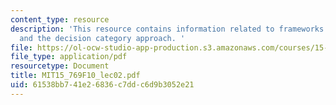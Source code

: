 ```yaml
---
content_type: resource
description: 'This resource contains information related to frameworks for strategy
  and the decision category approach. '
file: https://ol-ocw-studio-app-production.s3.amazonaws.com/courses/15-769-operations-strategy-fall-2010/61538bb741e26836c7ddc6d9b3052e21_MIT15_769F10_lec02.pdf
file_type: application/pdf
resourcetype: Document
title: MIT15_769F10_lec02.pdf
uid: 61538bb7-41e2-6836-c7dd-c6d9b3052e21
---
```

